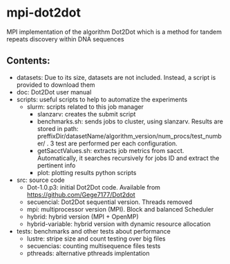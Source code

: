 # mpi-dot2dot

MPI implementation of the algorithm Dot2Dot which is a method for tandem repeats discovery within DNA sequences

## Contents:

- datasets: Due to its size, datasets are not included. Instead, a script is provided to download them
- doc: Dot2Dot user manual
- scripts: useful scripts to help to automatize the experiments
    - slurm: scripts related to this job manager
        - slanzarv: creates the submit script
        - benchmarks.sh: sends jobs to cluster, using slanzarv. Results are stored in path: preffixDir/datasetName/algorithm_version/num_procs/test_number/ . 3 test are performed per each configuration. 
        - getSacctValues.sh: extracts job metrics from sacct. Automatically, it searches recursively for jobs ID and extract the pertinent info
		- plot: plotting results python scripts
- src: source code
	- Dot-1.0.p3: initial Dot2Dot code. Available from https://github.com/Gege7177/Dot2dot
	- secuencial: Dot2Dot sequential version. Threads removed
	- mpi: multiprocessor version (MPI). Block and balanced Scheduler
	- hybrid: hybrid version (MPI + OpenMP)
	- hybrid-variable: hybrid version with dynamic resource allocation		
- tests: benchmarks and other tests about performance
	- lustre: stripe size and count testing over big files
	- secuencias: counting multisequence files tests
	- pthreads: alternative pthreads implentation
